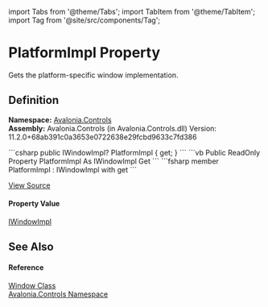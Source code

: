 import Tabs from '@theme/Tabs'; 
import TabItem from '@theme/TabItem'; 
import Tag from '@site/src/components/Tag'; 

# PlatformImpl Property


Gets the platform-specific window implementation.



## Definition
**Namespace:** <a href="N_Avalonia_Controls">Avalonia.Controls</a>  
**Assembly:** Avalonia.Controls (in Avalonia.Controls.dll) Version: 11.2.0+68ab391c0a3653e0722638e29fcbd9633c7fd386

<Tabs groupId="api-code-preview">
<TabItem value="csharp" label="C#">
```csharp
public IWindowImpl? PlatformImpl { get; }
```
</TabItem>
<TabItem value="vb" label="VB">
```vb
Public ReadOnly Property PlatformImpl As IWindowImpl
	Get
```
</TabItem>
<TabItem value="fsharp" label="F#">
```fsharp
member PlatformImpl : IWindowImpl with get
```
</TabItem>
</Tabs>



<a href="https://github.com/AvaloniaUI/Avalonia/tree/master/srcAvalonia.Controls/Window.cs#L254" title="View the source code">View Source</a>



#### Property Value
<a href="T_Avalonia_Platform_IWindowImpl">IWindowImpl</a>

## See Also


#### Reference
<a href="T_Avalonia_Controls_Window">Window Class</a>  
<a href="N_Avalonia_Controls">Avalonia.Controls Namespace</a>  
